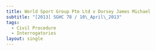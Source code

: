 ```yaml
---
title: World Sport Group Pte Ltd v Dorsey James Michael
subtitle: "[2013] SGHC 78 / 10\_April\_2013"
tags:
  - Civil Procedure
  - Interrogatories
layout: single
---
```


